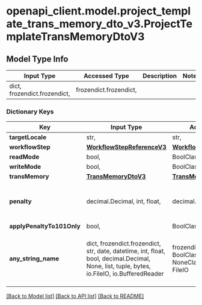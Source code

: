 # openapi_client.model.project_template_trans_memory_dto_v3.ProjectTemplateTransMemoryDtoV3

## Model Type Info
Input Type | Accessed Type | Description | Notes
------------ | ------------- | ------------- | -------------
dict, frozendict.frozendict,  | frozendict.frozendict,  |  | 

### Dictionary Keys
Key | Input Type | Accessed Type | Description | Notes
------------ | ------------- | ------------- | ------------- | -------------
**targetLocale** | str,  | str,  |  | [optional] 
**workflowStep** | [**WorkflowStepReferenceV3**](WorkflowStepReferenceV3.md) | [**WorkflowStepReferenceV3**](WorkflowStepReferenceV3.md) |  | [optional] 
**readMode** | bool,  | BoolClass,  |  | [optional] 
**writeMode** | bool,  | BoolClass,  |  | [optional] 
**transMemory** | [**TransMemoryDtoV3**](TransMemoryDtoV3.md) | [**TransMemoryDtoV3**](TransMemoryDtoV3.md) |  | [optional] 
**penalty** | decimal.Decimal, int, float,  | decimal.Decimal,  |  | [optional] value must be a 64 bit float
**applyPenaltyTo101Only** | bool,  | BoolClass,  |  | [optional] 
**any_string_name** | dict, frozendict.frozendict, str, date, datetime, int, float, bool, decimal.Decimal, None, list, tuple, bytes, io.FileIO, io.BufferedReader | frozendict.frozendict, str, BoolClass, decimal.Decimal, NoneClass, tuple, bytes, FileIO | any string name can be used but the value must be the correct type | [optional]

[[Back to Model list]](../../README.md#documentation-for-models) [[Back to API list]](../../README.md#documentation-for-api-endpoints) [[Back to README]](../../README.md)

